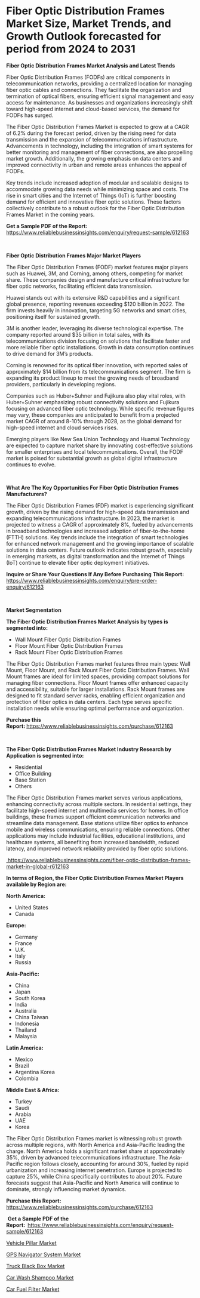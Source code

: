 <p><h1>Fiber Optic Distribution Frames Market Size, Market Trends, and Growth Outlook forecasted for period from 2024 to 2031</h1></p><p><strong>Fiber Optic Distribution Frames Market Analysis and Latest Trends</strong></p>
<p><p>Fiber Optic Distribution Frames (FODFs) are critical components in telecommunication networks, providing a centralized location for managing fiber optic cables and connections. They facilitate the organization and termination of optical fibers, ensuring efficient signal management and easy access for maintenance. As businesses and organizations increasingly shift toward high-speed internet and cloud-based services, the demand for FODFs has surged.</p><p>The Fiber Optic Distribution Frames Market is expected to grow at a CAGR of 6.2% during the forecast period, driven by the rising need for data transmission and the expansion of telecommunications infrastructure. Advancements in technology, including the integration of smart systems for better monitoring and management of fiber connections, are also propelling market growth. Additionally, the growing emphasis on data centers and improved connectivity in urban and remote areas enhances the appeal of FODFs. </p><p>Key trends include increased adoption of modular and scalable designs to accommodate growing data needs while minimizing space and costs. The rise in smart cities and the Internet of Things (IoT) is further boosting demand for efficient and innovative fiber optic solutions. These factors collectively contribute to a robust outlook for the Fiber Optic Distribution Frames Market in the coming years.</p></p>
<p><strong>Get a Sample PDF of the Report:&nbsp;</strong> <a href="https://www.reliablebusinessinsights.com/enquiry/request-sample/612163?utm_campaign=1873&utm_medium=2&utm_source=Github&utm_content=ia&utm_term=10122024&utm_id=fiber-optic-distribution-frames">https://www.reliablebusinessinsights.com/enquiry/request-sample/612163</a></p>
<p>&nbsp;</p>
<p><strong>Fiber Optic Distribution Frames Major Market Players</strong></p>
<p><p>The Fiber Optic Distribution Frames (FODF) market features major players such as Huawei, 3M, and Corning, among others, competing for market share. These companies design and manufacture critical infrastructure for fiber optic networks, facilitating efficient data transmission.</p><p>Huawei stands out with its extensive R&D capabilities and a significant global presence, reporting revenues exceeding $120 billion in 2022. The firm invests heavily in innovation, targeting 5G networks and smart cities, positioning itself for sustained growth.</p><p>3M is another leader, leveraging its diverse technological expertise. The company reported around $35 billion in total sales, with its telecommunications division focusing on solutions that facilitate faster and more reliable fiber optic installations. Growth in data consumption continues to drive demand for 3M’s products.</p><p>Corning is renowned for its optical fiber innovation, with reported sales of approximately $14 billion from its telecommunications segment. The firm is expanding its product lineup to meet the growing needs of broadband providers, particularly in developing regions.</p><p>Companies such as Huber+Suhner and Fujikura also play vital roles, with Huber+Suhner emphasizing robust connectivity solutions and Fujikura focusing on advanced fiber optic technology. While specific revenue figures may vary, these companies are anticipated to benefit from a projected market CAGR of around 8-10% through 2028, as the global demand for high-speed internet and cloud services rises.</p><p>Emerging players like New Sea Union Technology and Huamai Technology are expected to capture market share by innovating cost-effective solutions for smaller enterprises and local telecommunications. Overall, the FODF market is poised for substantial growth as global digital infrastructure continues to evolve.</p></p>
<p>&nbsp;</p>
<p><strong>What Are The Key Opportunities For Fiber Optic Distribution Frames Manufacturers?</strong></p>
<p><p>The Fiber Optic Distribution Frames (FDF) market is experiencing significant growth, driven by the rising demand for high-speed data transmission and expanding telecommunications infrastructure. In 2023, the market is projected to witness a CAGR of approximately 8%, fueled by advancements in broadband technologies and increased adoption of fiber-to-the-home (FTTH) solutions. Key trends include the integration of smart technologies for enhanced network management and the growing importance of scalable solutions in data centers. Future outlook indicates robust growth, especially in emerging markets, as digital transformation and the Internet of Things (IoT) continue to elevate fiber optic deployment initiatives.</p></p>
<p><strong>Inquire or Share Your Questions If Any Before Purchasing This Report:</strong> <a href="https://www.reliablebusinessinsights.com/enquiry/pre-order-enquiry/612163?utm_campaign=1873&utm_medium=2&utm_source=Github&utm_content=ia&utm_term=10122024&utm_id=fiber-optic-distribution-frames">https://www.reliablebusinessinsights.com/enquiry/pre-order-enquiry/612163</a></p>
<p>&nbsp;</p>
<p><strong>Market Segmentation</strong></p>
<p><strong>The Fiber Optic Distribution Frames Market Analysis by types is segmented into:</strong></p>
<p><ul><li>Wall Mount Fiber Optic Distribution Frames</li><li>Floor Mount Fiber Optic Distribution Frames</li><li>Rack Mount Fiber Optic Distribution Frames</li></ul></p>
<p><p>The Fiber Optic Distribution Frames market features three main types: Wall Mount, Floor Mount, and Rack Mount Fiber Optic Distribution Frames. Wall Mount frames are ideal for limited spaces, providing compact solutions for managing fiber connections. Floor Mount frames offer enhanced capacity and accessibility, suitable for larger installations. Rack Mount frames are designed to fit standard server racks, enabling efficient organization and protection of fiber optics in data centers. Each type serves specific installation needs while ensuring optimal performance and organization.</p></p>
<p><strong>Purchase this Report:&nbsp;</strong><a href="https://www.reliablebusinessinsights.com/purchase/612163?utm_campaign=1873&utm_medium=2&utm_source=Github&utm_content=ia&utm_term=10122024&utm_id=fiber-optic-distribution-frames">https://www.reliablebusinessinsights.com/purchase/612163</a></p>
<p>&nbsp;</p>
<p><strong>The Fiber Optic Distribution Frames Market Industry Research by Application is segmented into:</strong></p>
<p><ul><li>Residential</li><li>Office Building</li><li>Base Station</li><li>Others</li></ul></p>
<p><p>The Fiber Optic Distribution Frames market serves various applications, enhancing connectivity across multiple sectors. In residential settings, they facilitate high-speed internet and multimedia services for homes. In office buildings, these frames support efficient communication networks and streamline data management. Base stations utilize fiber optics to enhance mobile and wireless communications, ensuring reliable connections. Other applications may include industrial facilities, educational institutions, and healthcare systems, all benefiting from increased bandwidth, reduced latency, and improved network reliability provided by fiber optic solutions.</p></p>
<p><a href="https://www.reliablebusinessinsights.com/fiber-optic-distribution-frames-market-in-global-r612163?utm_campaign=1873&utm_medium=2&utm_source=Github&utm_content=ia&utm_term=10122024&utm_id=fiber-optic-distribution-frames">&nbsp;https://www.reliablebusinessinsights.com/fiber-optic-distribution-frames-market-in-global-r612163</a></p>
<p><strong>In terms of Region, the Fiber Optic Distribution Frames Market Players available by Region are:</strong></p>
<p>
    <p> <strong> North America: </strong>
        <ul>
            <li>United States</li>
            <li>Canada</li>
        </ul>
        </p> 
    <p> <strong> Europe: </strong>
        <ul>
            <li>Germany</li>
            <li>France</li>
            <li>U.K.</li>
            <li>Italy</li>
            <li>Russia</li>
        </ul>
        </p> 
    <p> <strong> Asia-Pacific: </strong>
        <ul>
            <li>China</li>
            <li>Japan</li>
            <li>South Korea</li>
            <li>India</li>
            <li>Australia</li>
            <li>China Taiwan</li>
            <li>Indonesia</li>
            <li>Thailand</li>
            <li>Malaysia</li>
        </ul>
        </p> 
    <p> <strong> Latin America: </strong>
        <ul>
            <li>Mexico</li>
            <li>Brazil</li>
            <li>Argentina Korea</li>
            <li>Colombia</li>
        </ul>
        </p> 
    <p> <strong> Middle East & Africa: </strong>
        <ul>
            <li>Turkey</li>
            <li>Saudi</li>
            <li>Arabia</li>
            <li>UAE</li>
            <li>Korea</li>
        </ul>
    </p>
    </p>
<p><p>The Fiber Optic Distribution Frames market is witnessing robust growth across multiple regions, with North America and Asia-Pacific leading the charge. North America holds a significant market share at approximately 35%, driven by advanced telecommunications infrastructure. The Asia-Pacific region follows closely, accounting for around 30%, fueled by rapid urbanization and increasing internet penetration. Europe is projected to capture 25%, while China specifically contributes to about 20%. Future forecasts suggest that Asia-Pacific and North America will continue to dominate, strongly influencing market dynamics.</p></p>
<p><strong>Purchase this Report: </strong><a href="https://www.reliablebusinessinsights.com/purchase/612163?utm_campaign=1873&utm_medium=2&utm_source=Github&utm_content=ia&utm_term=10122024&utm_id=fiber-optic-distribution-frames">https://www.reliablebusinessinsights.com/purchase/612163</a></p>
<p>&nbsp;<strong>Get a Sample PDF of the Report:&nbsp;&nbsp;</strong><a href="https://www.reliablebusinessinsights.com/enquiry/request-sample/612163?utm_campaign=1873&utm_medium=2&utm_source=Github&utm_content=ia&utm_term=10122024&utm_id=fiber-optic-distribution-frames">https://www.reliablebusinessinsights.com/enquiry/request-sample/612163</a></p>
<p><strong></strong></p>
<p><p><a href="https://www.linkedin.com/pulse/forecasting-future-in-depth-analysis-vehicle-pillar-market-1ycie?utm_campaign=1873&utm_medium=2&utm_source=Github&utm_content=ia&utm_term=10122024&utm_id=fiber-optic-distribution-frames">Vehicle Pillar Market</a></p><p><a href="https://www.linkedin.com/pulse/key-insights-forecast-gps-navigator-system-market-0gmse?utm_campaign=1873&utm_medium=2&utm_source=Github&utm_content=ia&utm_term=10122024&utm_id=fiber-optic-distribution-frames">GPS Navigator System Market</a></p><p><a href="https://www.linkedin.com/pulse/truck-black-box-industry-research-covering-multiple-sectors-trrce?utm_campaign=1873&utm_medium=2&utm_source=Github&utm_content=ia&utm_term=10122024&utm_id=fiber-optic-distribution-frames">Truck Black Box Market</a></p><p><a href="https://www.linkedin.com/pulse/positive-growth-outlook-global-car-wash-shampoo-market-qjbbe?utm_campaign=1873&utm_medium=2&utm_source=Github&utm_content=ia&utm_term=10122024&utm_id=fiber-optic-distribution-frames">Car Wash Shampoo Market</a></p><p><a href="https://www.linkedin.com/pulse/car-fuel-filter-market-report-based-its-anticipated-124-cagr-bxtke?utm_campaign=1873&utm_medium=2&utm_source=Github&utm_content=ia&utm_term=10122024&utm_id=fiber-optic-distribution-frames">Car Fuel Filter Market</a></p></p>